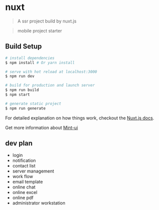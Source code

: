 # nuxt

> A ssr project build by nuxt.js

> mobile project starter

## Build Setup

``` bash
# install dependencies
$ npm install # Or yarn install

# serve with hot reload at localhost:3000
$ npm run dev

# build for production and launch server
$ npm run build
$ npm start

# generate static project
$ npm run generate
```

For detailed explanation on how things work, checkout the [Nuxt.js docs](https://github.com/nuxt/nuxt.js).

Get more information about [Mint-ui](http://mint-ui.github.io/docs)


## dev plan

* login
* notification
* contact list
* server management
* work flow
* email template
* online chat
* online excel
* online pdf
* administrator workstation
